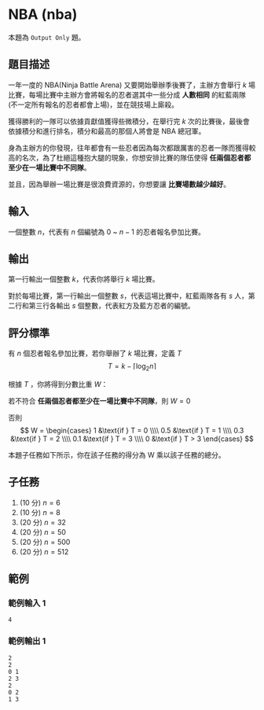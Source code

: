# NBA (nba)
本題為 `Output Only` 題。
## 題目描述
一年一度的 NBA(Ninja Battle Arena) 又要開始舉辦季後賽了，主辦方會舉行 $k$ 場比賽，每場比賽中主辦方會將報名的忍者選其中一些分成 **人數相同** 的紅藍兩隊 (不一定所有報名的忍者都會上場)，並在競技場上廝殺。

獲得勝利的一隊可以依據貢獻值獲得些微積分，在舉行完 $k$ 次的比賽後，最後會依據積分和進行排名，積分和最高的那個人將會是 NBA 總冠軍。

身為主辦方的你發現，往年都會有一些忍者因為每次都跟厲害的忍者一隊而獲得較高的名次，為了杜絕這種抱大腿的現象，你想安排比賽的隊伍使得 **任兩個忍者都至少在一場比賽中不同隊**。

並且，因為舉辦一場比賽是很浪費資源的，你想要讓 **比賽場數越少越好**。

## 輸入
一個整數 $n$，代表有 $n$ 個編號為 $0$ ~ $n - 1$ 的忍者報名參加比賽。

## 輸出
第一行輸出一個整數 $k$，代表你將舉行 $k$ 場比賽。

對於每場比賽，第一行輸出一個整數 $s$，代表這場比賽中，紅藍兩隊各有 $s$ 人，第二行和第三行各輸出 $s$ 個整數，代表紅方及藍方忍者的編號。

## 評分標準
有 $n$ 個忍者報名參加比賽，若你舉辦了 $k$ 場比賽，定義 $T$
$$
T = k - \lceil \log_2 n\rceil
$$



根據 $T$ ，你將得到分數比重 $W$：

若不符合 **任兩個忍者都至少在一場比賽中不同隊**，則 $W = 0$

否則
$$
W =
\begin{cases}
1   &\text{if } T = 0  \\\\
0.5   &\text{if } T = 1  \\\\
0.3 &\text{if } T = 2  \\\\
0.1 &\text{if } T = 3  \\\\
0 &\text{if } T > 3  
\end{cases}
$$

本題子任務如下所示，你在該子任務的得分為 W 乘以該子任務的總分。

<div style="page-break-after: always"></div>

## 子任務
1. (10 分) $n = 6$
2. (10 分) $n = 8$
3. (20 分) $n = 32$
4. (20 分) $n = 50$
5. (20 分) $n = 500$
6. (20 分) $n = 512$



## 範例

### 範例輸入 1
```
4
```

### 範例輸出 1
```
2
2
0 1
2 3
2
0 2
1 3
```


